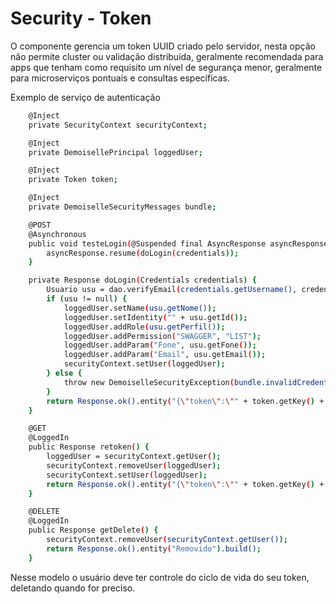# Security - Token

O componente gerencia um token UUID criado pelo servidor, nesta opção não permite cluster ou validação distribuída, geralmente recomendada para apps que tenham como requisito um nível de segurança menor, geralmente para microserviços pontuais e consultas específicas.



Exemplo de serviço de autenticação
```bash
    @Inject
    private SecurityContext securityContext;

    @Inject
    private DemoisellePrincipal loggedUser;

    @Inject
    private Token token;

    @Inject
    private DemoiselleSecurityMessages bundle;

    @POST
    @Asynchronous
    public void testeLogin(@Suspended final AsyncResponse asyncResponse, Credentials credentials) {
        asyncResponse.resume(doLogin(credentials));
    }

    private Response doLogin(Credentials credentials) {
        Usuario usu = dao.verifyEmail(credentials.getUsername(), credentials.getPassword());
        if (usu != null) {
            loggedUser.setName(usu.getNome());
            loggedUser.setIdentity("" + usu.getId());
            loggedUser.addRole(usu.getPerfil());
            loggedUser.addPermission("SWAGGER", "LIST");
            loggedUser.addParam("Fone", usu.getFone());
            loggedUser.addParam("Email", usu.getEmail());
            securityContext.setUser(loggedUser);
        } else {
            throw new DemoiselleSecurityException(bundle.invalidCredentials(), Response.Status.UNAUTHORIZED.getStatusCode());
        }
        return Response.ok().entity("{\"token\":\"" + token.getKey() + "\"}").build();
    }

    @GET
    @LoggedIn
    public Response retoken() {
        loggedUser = securityContext.getUser();
        securityContext.removeUser(loggedUser);
        securityContext.setUser(loggedUser);
        return Response.ok().entity("{\"token\":\"" + token.getKey() + "\"}").build();
    }

    @DELETE
    @LoggedIn
    public Response getDelete() {
        securityContext.removeUser(securityContext.getUser());
        return Response.ok().entity("Removido").build();
    }
```

Nesse modelo o usuário deve ter controle do ciclo de vida do seu token, deletando quando for preciso.
